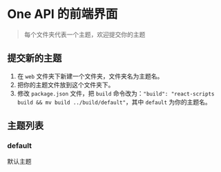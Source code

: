 # One API 的前端界面
> 每个文件夹代表一个主题，欢迎提交你的主题

## 提交新的主题
1. 在 `web` 文件夹下新建一个文件夹，文件夹名为主题名。
2. 把你的主题文件放到这个文件夹下。
3. 修改 `package.json` 文件，把 `build` 命令改为：`"build": "react-scripts build && mv build ../build/default"`，其中 `default` 为你的主题名。

## 主题列表
### default
默认主题